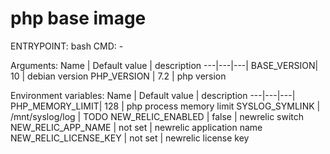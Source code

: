 # php base image

ENTRYPOINT: bash
CMD: -

Arguments:
Name | Default value | description
---|---|---|
BASE_VERSION| 10 | debian version
PHP_VERSION | 7.2 | php version

Environment variables:
Name | Default value | description
---|---|---|
PHP_MEMORY_LIMIT| 128 | php process memory limit
SYSLOG_SYMLINK | /mnt/syslog/log | TODO
NEW_RELIC_ENABLED | false | newrelic switch
NEW_RELIC_APP_NAME | not set | newrelic application name
NEW_RELIC_LICENSE_KEY | not set | newrelic license key
